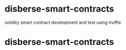 # disberse-smart-contracts

solidity smart contract development and test using truffle 
# disberse-smart-contracts
